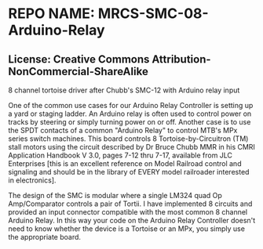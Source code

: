 # REPO NAME: MRCS-SMC-08-Arduino-Relay 
## License: Creative Commons Attribution-NonCommercial-ShareAlike

8 channel tortoise driver after Chubb's SMC-12 with Arduino relay input

One of the common use cases for our Arduino Relay Controller is setting up a yard or staging ladder. An Arduino relay is often used
to control power on tracks by steering or simply turning power on or off. Another case is to use the SPDT contacts of a common "Arduino
Relay" to control MTB's MPx series switch machines. This board controls 8 Tortoise-by-Circuitron (TM) stall motors using the circuit 
described by Dr Bruce Chubb MMR in his CMRI Application Handbook V 3.0, pages 7-12 thru 7-17, available from JLC Enterprises 
[this is an excellent reference on Model Railroad control and signaling and should be in the library of EVERY model railroader interested 
in electronics]. 

The design of the SMC is modular where a single LM324 quad Op Amp/Comparator controls a pair of Tortii. I have implemented 8 circuits and provided an input
connector compatible with the most common 8 channel Arduino Relay. In this way your code on the Arduino Relay Controller doesn't need to know
whether the device is a Tortoise or an MPx, you simply use the appropriate board.
